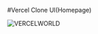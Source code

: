 #Vercel Clone UI(Homepage)

<img src="https://i.ibb.co/R9MjWq6/VERCELWORLD.png" alt="VERCELWORLD" border="0">

